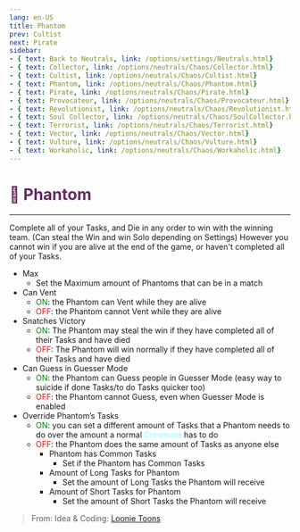 ```yaml
---
lang: en-US
title: Phantom
prev: Cultist
next: Pirate
sidebar:
- { text: Back to Neutrals, link: /options/settings/Neutrals.html}
- { text: Collector, link: /options/neutrals/Chaos/Collector.html}
- { text: Cultist, link: /options/neutrals/Chaos/Cultist.html}
- { text: Phantom, link: /options/neutrals/Chaos/Phantom.html}
- { text: Pirate, link: /options/neutrals/Chaos/Pirate.html}
- { text: Provocateur, link: /options/neutrals/Chaos/Provocateur.html}
- { text: Revolutionist, link: /options/neutrals/Chaos/Revolutionist.html}
- { text: Soul Collector, link: /options/neutrals/Chaos/SoulCollector.html}
- { text: Terrorist, link: /options/neutrals/Chaos/Terrorist.html}
- { text: Vector, link: /options/neutrals/Chaos/Vector.html}
- { text: Vulture, link: /options/neutrals/Chaos/Vulture.html}
- { text: Workaholic, link: /options/neutrals/Chaos/Workaholic.html}
---
```


# <font color="#662962">👻 <b>Phantom</b></font> <Badge text="Chaos" type="tip" vertical="middle"/>
---

Complete all of your Tasks, and Die in any order to win with the winning team. (Can steal the Win and win Solo depending on Settings) 
However you cannot win if you are alive at the end of the game, or haven't completed all of your Tasks.
* Max
  * Set the Maximum amount of Phantoms that can be in a match
* Can Vent
  * <font color=green>ON</font>: the Phantom can Vent while they are alive
  * <font color=red>OFF</font>: the Phantom cannot Vent while they are alive
* Snatches Victory
  * <font color=green>ON</font>: The Phantom may steal the win if they have completed all of their Tasks and have died
  * <font color=red>OFF</font>: The Phantom will win normally if they have completed all of their Tasks and have died
* Can Guess in Guesser Mode
  * <font color=green>ON</font>: the Phantom can Guess people in Guesser Mode (easy way to suicide if done Tasks/to do Tasks quicker too)
  * <font color=red>OFF</font>: the Phantom cannot Guess, even when Guesser Mode is enabled
* Override Phantom’s Tasks
  * <font color=green>ON</font>: you can set a different amount of Tasks that a Phantom needs to do over the amount a normal <font color=#8cffff>Crewmate</font> has to do
  * <font color=red>OFF</font>: the Phantom does the same amount of Tasks as anyone else
    * Phantom has Common Tasks
      * Set if the Phantom has Common Tasks
    * Amount of Long Tasks for Phantom
      * Set the amount of Long Tasks the Phantom will receive
    * Amount of Short Tasks for Phantom
      * Set the amount of Short Tasks the Phantom will receive

> From: Idea & Coding: [Loonie Toons](https://github.com/Loonie-Toons)